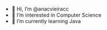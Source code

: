 - 👋 Hi, I’m @anacvieiracc
- 👀 I’m interested in Computer Science
- 🌱 I’m currently learning Java


<!---
anacvieiracc/anacvieiracc is a ✨ special ✨ repository because its `README.md` (this file) appears on your GitHub profile.
You can click the Preview link to take a look at your changes.
--->

